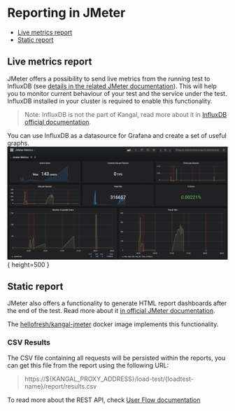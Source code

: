 # Reporting in JMeter
- [Live metrics report](#live-metrics-report)
- [Static report](#static-report)

## Live metrics report
JMeter offers a possibility to send live metrics from the running test to InfluxDB (see [details in the related JMeter documentation](writing-tests.md#metrics-collector)).
This will help you to monitor current behaviour of your test and the service under the test.
InfluxDB installed in your cluster is required to enable this functionality.
> Note: InfluxDB is not the part of Kangal, read more about it in [InfluxDB official documentation](https://github.com/influxdata/influxdb).

You can use InfluxDB as a datasource for Grafana and create a set of useful graphs.
![grafana_example dmg](images/grafana_example.png) { height=500 }

## Static report
JMeter also offers a functionality to generate HTML report dashboards after the end of the test. Read more about it [in official JMeter documentation](https://jmeter.apache.org/usermanual/generating-dashboard.html).

The [hellofresh/kangal-jmeter](https://github.com/hellofresh/kangal-jmeter) docker image implements this functionality.

### CSV Results
The CSV file containing all requests will be persisted within the reports, you can get this file from the report using the following URL:

> https://${KANGAL_PROXY_ADDRESS}/load-test/{loadtest-name}/report/results.csv

To read more about the REST API, check [User Flow documentation](../user-flow.md)
